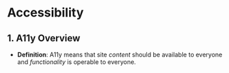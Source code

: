 # Accessibility

## 1. A11y Overview

- **Definition**: A11y means that site _content_ should be available to everyone and _functionality_ is operable to everyone.
